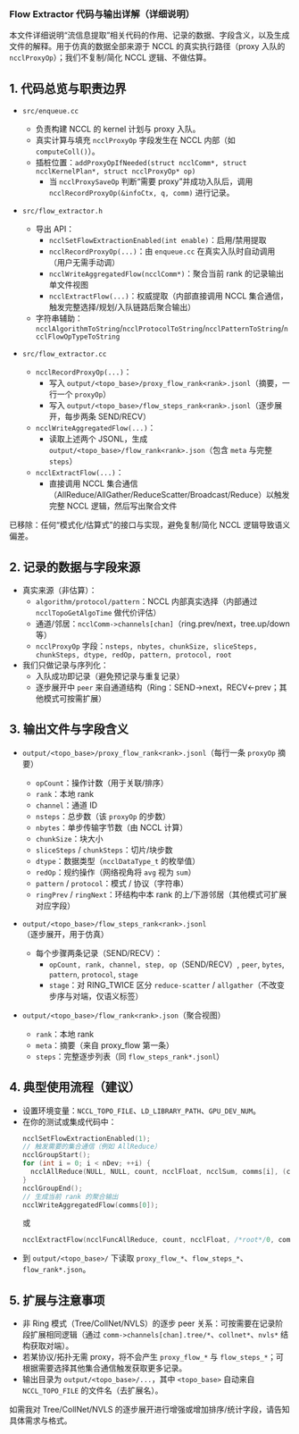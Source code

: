 ### Flow Extractor 代码与输出详解（详细说明）

本文件详细说明“流信息提取”相关代码的作用、记录的数据、字段含义，以及生成文件的解释。用于仿真的数据全部来源于 NCCL 的真实执行路径（proxy 入队的 `ncclProxyOp`）；我们不复制/简化 NCCL 逻辑、不做估算。

## 1. 代码总览与职责边界

- `src/enqueue.cc`
  - 负责构建 NCCL 的 kernel 计划与 proxy 入队。
  - 真实计算与填充 `ncclProxyOp` 字段发生在 NCCL 内部（如 `computeColl()`）。
  - 插桩位置：`addProxyOpIfNeeded(struct ncclComm*, struct ncclKernelPlan*, struct ncclProxyOp* op)`
    - 当 `ncclProxySaveOp` 判断“需要 proxy”并成功入队后，调用 `ncclRecordProxyOp(&infoCtx, q, comm)` 进行记录。

- `src/flow_extractor.h`
  - 导出 API：
    - `ncclSetFlowExtractionEnabled(int enable)`：启用/禁用提取
    - `ncclRecordProxyOp(...)`：由 `enqueue.cc` 在真实入队时自动调用（用户无需手动调）
    - `ncclWriteAggregatedFlow(ncclComm*)`：聚合当前 rank 的记录输出单文件视图
    - `ncclExtractFlow(...)`：权威提取（内部直接调用 NCCL 集合通信，触发完整选择/规划/入队链路后聚合输出）
  - 字符串辅助：`ncclAlgorithmToString`/`ncclProtocolToString`/`ncclPatternToString`/`ncclFlowOpTypeToString`

- `src/flow_extractor.cc`
  - `ncclRecordProxyOp(...)`：
    - 写入 `output/<topo_base>/proxy_flow_rank<rank>.jsonl`（摘要，一行一个 `proxyOp`）
    - 写入 `output/<topo_base>/flow_steps_rank<rank>.jsonl`（逐步展开，每步两条 SEND/RECV）
  - `ncclWriteAggregatedFlow(...)`：
    - 读取上述两个 JSONL，生成 `output/<topo_base>/flow_rank<rank>.json`（包含 `meta` 与完整 `steps`）
  - `ncclExtractFlow(...)`：
    - 直接调用 NCCL 集合通信（AllReduce/AllGather/ReduceScatter/Broadcast/Reduce）以触发完整 NCCL 逻辑，然后写出聚合文件

已移除：任何“模式化/估算式”的接口与实现，避免复制/简化 NCCL 逻辑导致语义偏差。

## 2. 记录的数据与字段来源

- 真实来源（非估算）：
  - `algorithm/protocol/pattern`：NCCL 内部真实选择（内部通过 `ncclTopoGetAlgoTime` 做代价评估）
  - 通道/邻居：`ncclComm->channels[chan]`（ring.prev/next，tree.up/down 等）
  - `ncclProxyOp` 字段：`nsteps, nbytes, chunkSize, sliceSteps, chunkSteps, dtype, redOp, pattern, protocol, root`
- 我们只做记录与序列化：
  - 入队成功即记录（避免预记录与重复记录）
  - 逐步展开中 `peer` 来自通道结构（Ring：SEND->next，RECV<-prev；其他模式可按需扩展）

## 3. 输出文件与字段含义

- `output/<topo_base>/proxy_flow_rank<rank>.jsonl`（每行一条 `proxyOp` 摘要）
  - `opCount`：操作计数（用于关联/排序）
  - `rank`：本地 rank
  - `channel`：通道 ID
  - `nsteps`：总步数（该 `proxyOp` 的步数）
  - `nbytes`：单步传输字节数（由 NCCL 计算）
  - `chunkSize`：块大小
  - `sliceSteps` / `chunkSteps`：切片/块步数
  - `dtype`：数据类型（`ncclDataType_t` 的枚举值）
  - `redOp`：规约操作（网络视角将 `avg` 视为 `sum`）
  - `pattern` / `protocol`：模式 / 协议（字符串）
  - `ringPrev` / `ringNext`：环结构中本 rank 的上/下游邻居（其他模式可扩展对应字段）

- `output/<topo_base>/flow_steps_rank<rank>.jsonl`（逐步展开，用于仿真）
  - 每个步骤两条记录（SEND/RECV）：
    - `opCount, rank, channel, step, op`（SEND/RECV）, `peer`, `bytes`, `pattern`, `protocol`, `stage`
    - `stage`：对 RING_TWICE 区分 `reduce-scatter` / `allgather`（不改变步序与对端，仅语义标签）

- `output/<topo_base>/flow_rank<rank>.json`（聚合视图）
  - `rank`：本地 rank
  - `meta`：摘要（来自 proxy_flow 第一条）
  - `steps`：完整逐步列表（同 `flow_steps_rank*.jsonl`）

## 4. 典型使用流程（建议）

- 设置环境变量：`NCCL_TOPO_FILE`、`LD_LIBRARY_PATH`、`GPU_DEV_NUM`。
- 在你的测试或集成代码中：
  ```c
  ncclSetFlowExtractionEnabled(1);
  // 触发需要的集合通信（例如 AllReduce）
  ncclGroupStart();
  for (int i = 0; i < nDev; ++i) {
    ncclAllReduce(NULL, NULL, count, ncclFloat, ncclSum, comms[i], (cudaStream_t)0);
  }
  ncclGroupEnd();
  // 生成当前 rank 的聚合输出
  ncclWriteAggregatedFlow(comms[0]);
  ```
  或
  ```c
  ncclExtractFlow(ncclFuncAllReduce, count, ncclFloat, /*root*/0, comm);
  ```
- 到 `output/<topo_base>/` 下读取 `proxy_flow_*`、`flow_steps_*`、`flow_rank*.json`。

## 5. 扩展与注意事项

- 非 Ring 模式（Tree/CollNet/NVLS）的逐步 peer 关系：可按需要在记录阶段扩展相同逻辑（通过 `comm->channels[chan].tree/*`、`collnet*`、`nvls*` 结构获取对端）。
- 若某协议/拓扑无需 proxy，将不会产生 `proxy_flow_*` 与 `flow_steps_*`；可根据需要选择其他集合通信触发获取更多记录。
- 输出目录为 `output/<topo_base>/...`，其中 `<topo_base>` 自动来自 `NCCL_TOPO_FILE` 的文件名（去扩展名）。

如需我对 Tree/CollNet/NVLS 的逐步展开进行增强或增加排序/统计字段，请告知具体需求与格式。 